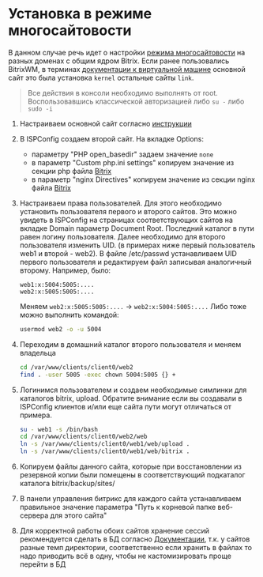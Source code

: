 # Установка в режиме многосайтовости

В данном случае речь идет о настройки [режима многосайтовости](https://dev.1c-bitrix.ru/learning/course/?COURSE_ID=103&TYPE=Y) на разных доменах с общим ядром Bitrix. Если ранее пользовались BitrixWM, в терминах [документации к виртуальной машине](https://dev.1c-bitrix.ru/learning/course/index.php?COURSE_ID=37&LESSON_ID=8849) основной сайт это была установка `kernel` остальные сайты `link`.
 
> Все действия в консоли необходимо выполнять от root. Воспользовавшись классической авторизацией либо `su -` либо `sudo -i` 

1. Настраиваем основной сайт согласно [инструкции](/doc/bitrix/multisite.md)
2. В ISPConfig создаем второй сайт. На вкладке Options:
   * параметру "PHP open_basedir" задаем значение `none`
   * в параметр "Custom php.ini settings" копируем значение из секции php файла [Bitrix](/Bitrix) 
   * в параметр "nginx Directives" копируем значение из секции nginx файла [Bitrix](/Bitrix) 
3. Настраиваем права пользователей. Для этого необходимо установить пользователя первого и второго сайтов. Это можно увидеть в ISPConfig на страницах соответствующих сайтов на вкладке Domain параметр Document Root. Последний каталог в пути равен логину пользователя. Далее необходимо для второго пользователя изменить UID. (в примерах ниже первый пользователь web1 и второй - web2). В файле /etc/passwd устанавливаем UID первого пользователя и редактируем файл записывая аналогичный второму. Например, было:
    ```
   web1:x:5004:5005:....
   web2:x:5005:5005:....
   ```
   Меняем `web2:x:5005:5005:....` -> `web2:x:5004:5005:....` Либо тоже можно выполнить командой:
   ```bash
   usermod web2 -o -u 5004
    ```
4. Переходим в домашний каталог второго пользователя и меняем владельца
    ```bash
    cd /var/www/clients/client0/web2
    find . -user 5005 -exec chown 5004:5005 {} +
    ```

5. Логинимся пользователем и создаем необходимые симлинки для каталогов bitrix, upload. Обратите внимание если вы создавали в ISPConfig клиентов и/или еще сайта пути могут отличаться от примера.
   ```bash
   su - web1 -s /bin/bash
   cd /var/www/clients/client0/web2/web
   ln -s /var/www/clients/client0/web1/web/upload .
   ln -s /var/www/clients/client0/web1/web/bitrix .
   ```
6. Копируем файлы данного сайта, которые при восстановлении из резервной копии были помещены в соответствующий подкаталог каталога bitrix/backup/sites/
7. В панели управления битрикс для каждого сайта устанавливаем правильное значение параметра "Путь к корневой папке веб-сервера для этого сайта"
8. Для корректной работы обоих сайтов хранение сессий рекомендуется сделать в БД согласно [Документации](https://dev.1c-bitrix.ru/learning/course/index.php?COURSE_ID=43&LESSON_ID=14026), т.к. у сайтов разные темп директории, соответственно если хранить в файлах то надо приводить всё в одну, чтобы не кастомизировать проще перейти в БД